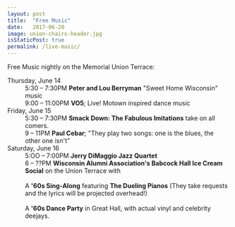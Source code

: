 ```yaml
---
layout: post
title:  "Free Music"
date:   2017-06-20
image: union-chairs-header.jpg
isStaticPost: true
permalink: /live-music/
---
```

<style>
@media (min-width:726px) {
  .post-body img {
    display: block;
    margin: 16px 20px 16px 0px;
    float: left;
    width: 46%;
  }
}
@media (max-width:725px) {
  .post-body img {
    display: block;
    margin: 16px 0;
    width:100%;
  }
}
</style>
Free Music nightly on the Memorial Union Terrace:

<dl class="dl-horizontal">
  <dt>Thursday, June 14</dt>
  <dd>
    5:30 – 7:30PM <b>Peter and Lou Berryman</b> "Sweet Home Wisconsin" music <br>
    9:00 – 11:00PM <b>VO5</b>; Live! Motown inspired dance music
  </dd>
  <dt>Friday, June 15</dt>
  <dd>
    5:30 – 7:30PM <b>Smack Down: The Fabulous Imitations</b> take on all comers. <br>
    9 – 11PM <b>Paul Cebar</b>; "They play two songs: one is the blues, the other one isn't"   
  </dd>
  <dt>Saturday, June 16</dt>
  <dd>
    5:OO – 7:00PM <b>Jerry DiMaggio Jazz Quartet</b> <br>
    6 – ??PM <b>Wisconsin Alumni Association's Babcock Hall Ice Cream Social</b> on the Union Terrace with <br>
    <br>
    A <b>'60s Sing-Along</b> featuring <b>The Dueling Pianos</b> (They take requests and the lyrics will be projected overhead!) <br>
    <br>
    A <b>'60s Dance Party</b> in Great Hall, with actual vinyl and celebrity deejays.
  </dd>
</dl>
